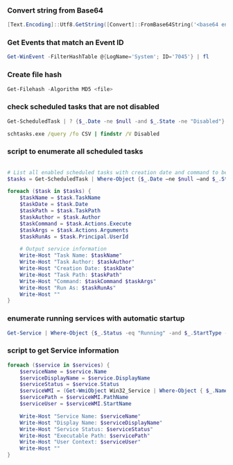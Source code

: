 ### Convert string from Base64
```powershell
[Text.Encoding]::Utf8.GetString([Convert]::FromBase64String('<base64 encoded string here>'))
```
### Get Events that match an Event ID 
```powershell
Get-WinEvent -FilterHashTable @{LogName='System'; ID='7045'} | fl
```
### Create file hash
```powershell
Get-Filehash -Algorithm MD5 <file>
```
### check scheduled tasks that are not disabled
```powershell
Get-ScheduledTask | ? {$_.Date -ne $null -and $_.State -ne "Disabled"} | sort-object Date | select Date,TaskName,Author,State,TaskPath | ft
```
```cmd
schtasks.exe /query /fo CSV | findstr /V Disabled
```
### script to enumerate all scheduled tasks
```powershell
           
# List all enabled scheduled tasks with creation date and command to be executed, sorted by date and printing all additional information
$tasks = Get-ScheduledTask | Where-Object {$_.Date —ne $null —and $_.State —ne "Disabled" —and $_.Actions.Execute —ne $null} | Sort-Object Date

foreach ($task in $tasks) {
    $taskName = $task.TaskName
    $taskDate = $task.Date
    $taskPath = $task.TaskPath
    $taskAuthor = $task.Author
    $taskCommand = $task.Actions.Execute
    $taskArgs = $task.Actions.Arguments
    $taskRunAs = $task.Principal.UserId

    # Output service information
    Write-Host "Task Name: $taskName"
    Write-Host "Task Author: $taskAuthor"
    Write-Host "Creation Date: $taskDate"
    Write-Host "Task Path: $taskPath"
    Write-Host "Command: $taskCommand $taskArgs"
    Write-Host "Run As: $taskRunAs"
    Write-Host ""
}
```
### enumerate running services with automatic startup
```powershell
Get-Service | Where-Object {$_.Status -eq "Running" -and $_.StartType -eq "Automatic"}
```
### script to get Service information
```powershell
foreach ($service in $services) {
    $serviceName = $service.Name
    $serviceDisplayName = $service.DisplayName
    $serviceStatus = $service.Status
    $serviceWMI = (Get-WmiObject Win32_Service | Where-Object { $_.Name -eq $serviceName })
    $servicePath = $serviceWMI.PathName
    $serviceUser = $serviceWMI.StartName

    Write-Host "Service Name: $serviceName"
    Write-Host "Display Name: $serviceDisplayName"
    Write-Host "Service Status: $serviceStatus"
    Write-Host "Executable Path: $servicePath"
    Write-Host "User Context: $serviceUser"
    Write-Host ""
}
```


